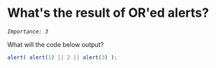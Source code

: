 # What's the result of OR'ed alerts?
_`Importance: 3`_

What will the code below output?

```js
alert( alert(1) || 2 || alert(3) );
```

